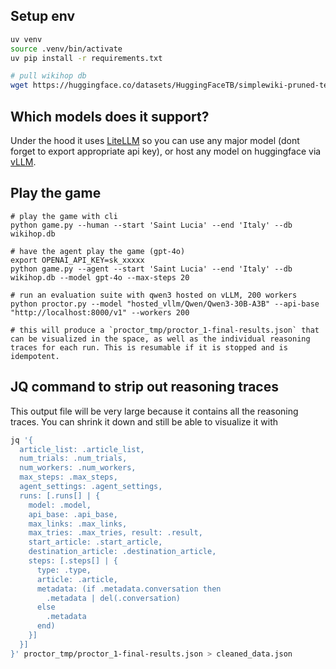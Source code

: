 ## Setup env

```bash
uv venv
source .venv/bin/activate
uv pip install -r requirements.txt

# pull wikihop db
wget https://huggingface.co/datasets/HuggingFaceTB/simplewiki-pruned-text-350k/blob/main/wikihop.db -o wikihop.db
```

## Which models does it support?
Under the hood it uses [LiteLLM](https://github.com/BerriAI/litellm) so you can use any major model (dont forget to export appropriate api key), or host any model on huggingface via [vLLM](https://github.com/vllm-project/vllm). 


## Play the game
```
# play the game with cli
python game.py --human --start 'Saint Lucia' --end 'Italy' --db wikihop.db

# have the agent play the game (gpt-4o)
export OPENAI_API_KEY=sk_xxxxx
python game.py --agent --start 'Saint Lucia' --end 'Italy' --db wikihop.db --model gpt-4o --max-steps 20

# run an evaluation suite with qwen3 hosted on vLLM, 200 workers
python proctor.py --model "hosted_vllm/Qwen/Qwen3-30B-A3B" --api-base "http://localhost:8000/v1" --workers 200

# this will produce a `proctor_tmp/proctor_1-final-results.json` that can be visualized in the space, as well as the individual reasoning traces for each run. This is resumable if it is stopped and is idempotent.
```

## JQ command to strip out reasoning traces
This output file will be very large because it contains all the reasoning traces. You can shrink it down and still be able to visualize it with

```bash
jq '{                                  
  article_list: .article_list,
  num_trials: .num_trials,
  num_workers: .num_workers,
  max_steps: .max_steps,
  agent_settings: .agent_settings,
  runs: [.runs[] | {
    model: .model,
    api_base: .api_base,
    max_links: .max_links,
    max_tries: .max_tries, result: .result,
    start_article: .start_article,
    destination_article: .destination_article,
    steps: [.steps[] | {
      type: .type,
      article: .article,
      metadata: (if .metadata.conversation then
        .metadata | del(.conversation)
      else
        .metadata
      end)
    }]
  }]
}' proctor_tmp/proctor_1-final-results.json > cleaned_data.json
```